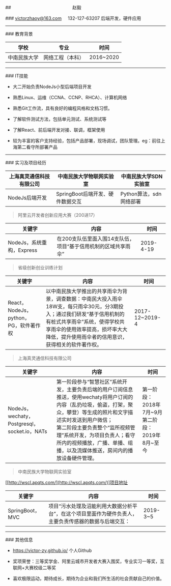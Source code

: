 ##                                                 赵毅

### [victorzhaoy@163.com](mailto:victorzhaoy@163.com)     132-127-63207 后端开发，硬件应用

---

### 教育背景

| 学校 | 专业 | 时间 |
| --- | --- | --- |
| 中南民族大学 | 网络工程（本科） | 2016~2020 |

---

### IT技能

-   大二开始负责NodeJs小型后端项目开发
    
-   熟悉Linux、运维（CCNA、CCNP、RHCA）、计算机网络
    
-   熟悉Git工作流，具有良好的编程风格和文档习惯。
    
-   了解软件测试方法，包括单元测试、系统测试等
    
-   了解React、前后端开发对接、联调，框架使用
    
-   较为丰富的客户支持经验，包括产品部署，现场调试，团队管理。eg：前往上海第二看守所部署产品
    

---

### 实习及项目经历

| 上海真灵通信科技有限公司 | 中南民族大学物联网实验室 | 中南民族大学SDN实验室 |
| --- | --- | --- |
| NodeJs后端开发 | SpringBoot后端开发、硬件数据交互 | Python算法，sdn网络部署 |

> 阿里云开发者创新应用大赛（200进17）

| 关键字 | 内容 | 时间 |
| --- | --- | --- |
| NodeJs，系统重构，Express | 在200支队伍里面入围14支队伍，项目“基于信用机制的区域共享雨伞” | 2019-4-19 |

> 省级创新创业训练计划

| 关键字 | 内容 | 时间 |
| --- | --- | --- |
| React，NodeJs，python，PG，软件著作权 | 以中南民族大学推出的共享雨伞为背景，调查数据：中南民大投入雨伞18W支，每只雨伞30元，分3期投入；通过我们研发“基于信用机制的有桩式共享雨伞”系统，使得学校共享雨伞的使用效率提高，损坏率大大降低，提升使用雨伞者的信用意识，获得相关的软件著作权。 | 2017-12~2019-4 |

> 上海真灵通信科技有限公司

| 关键字 | 内容 | 时间 |
| --- | --- | --- |
| NodeJs，wechaty，Postgresql，socket.io，NATs | 第一阶段参与“智慧社区”系统开发，主要负责后端的用户订阅信息推送，使用wechaty将用户订阅的内容（乱扔垃圾，偷盗，打架，聚众，攀登）等生成的照片和文字描述实时发送到用户微信；<br/>第二阶段主要负责整个“监所视频管理”系统开发，为项目负责人；看守所内的视频播放，广播、单播、组播，以及流媒体推送，房间内的播放设备硬件管理。 | 第一阶段：2018年7月~9月<br/>第二阶段：2019年8月~至今 |

> 中南民族大学物联网实验室

[[http://wscl.apqts.com/](http://wscl.apqts.com/)]项目地址

| 关键字 | 内容 | 时间 |
| --- | --- | --- |
| SpringBoot，MVC | 项目“污水处理及沼能利用大数据分析平台”，在这个项目里面作为硬件负责人，主要负责传感器的数据与后端交互： | 2019-3~5 |

---

### 其他信息

-   https://victor-zy.github.io/ 个人Github
    
-   奖项荣誉：三等奖学金、阿里云城市开发者大赛入围奖，专业实习一等奖，互联网+大赛校级二等奖
    
-   喜欢极限运动，期待成长，期待为企业和我们所生活的社会贡献自己的价值。
